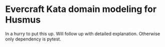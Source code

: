 # Evercraft Kata domain modeling for Husmus

In a hurry to put this up. Will follow up with detailed explanation. Otherwise only dependency is pytest.
